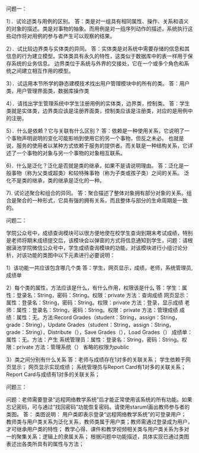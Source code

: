 问题一：

1）．试论述类与用例的区别。
答：类是对一组具有相同属性、操作、关系和语义的对象的描述。类是对事物的抽象。而用例是对一组序列动作的描述，系统执行这些动作将对用例的参与者产生可以观察的结果。

2）．试比较边界类与实体类的异同。
答：实体类是对系统中需要存储的信息和其信息的行为建立模型。实体类具有永久的特性，这类似于数据库中的表一样用于保存系统的业务信息。
边界类位于系统与外界的交接处，它在一个或多个角色和系统之间建立相互作用的模型。

3）．试运用本节所学的静态建模技术找出用户管理模块中的所有的类。
答：用户类，用户管理界面类，数据库操作类

4）．请找出学生管理系统中学生注册用例的实体类，边界类，控制类。
答：学生类就是实体类，边界类应该是注册界面类，控制类应该是注册类，对应的是用例中的注册。

5）．什么是依赖？它与关联有什么区别？
答：依赖是一种使用关系，它说明了一个事物声明说明的变化可能影响到使用它的另一个事物，但反之未必。
也就是说，服务的使用者以某种方式依赖于服务的提供者。而关联是一种结构关系，它详述了一个事物的对象与另一个事物的对象相互联系。

6)．什么是泛化？泛化是否就是类的继承，如果不是请说明理由。
答：泛化是一般事物（称为父类或超类）和较特殊事物（称为子类或孩子类）之间的关系。
泛化不是类的继承，类的继承是泛化的一种。

7).  试论述聚合和组合的异同。
答：聚合描述了整体对象拥有部分对象的关系。组合是聚合的一种形式，它具有强的拥有关系，而且整体与部分的生命周期是一致的。


问题二：

学院公众号中，成绩查询模块可以很方便地使在校学生查询到期末考试成绩，特别是老师将期末成绩提交后，该模块会以弹窗的方式将信息通知到学生，问题：请根据滇池学院微信公众号中，学生成绩查询模块的功能，对该模块进行小组讨论分析，对该功能的类图中以下元素进行必要说明：

1）该功能一共应该包含哪几个类
答：学生，网页显示，成绩，老师，系统管理员,成绩单

2）每个类的属性，方法应该是什么，有什么作用，权限该是什么
答：学生：属性：登录名：String，密码：String。权限：private
方法：查询成绩
网页显示：属性：登录名：String，密码：String。权限：private
方法：登录，显示成绩
老师：属性：登录名：String，密码：String。权限：private
方法：管理成绩
成绩：属性：无。方法:Record Grades（student：String，assign：String，grade：String），Update Grades（student：String，assign：String，grade：String），Distribute（），Save Grades（），Load Grades（）
成绩单：属性：无。方法：产生
系统管理员：属性：登录名：String，密码：String。权限：private
方法：管理系统（）
省略的权限为public

3）类之间分别有什么关系
答：老师与成绩存在1对多的关联关系；
学生依赖于网页显示；
网页显示实现成绩；
系统管理员与Report Card有1对多的关联关系；
Report Card与成绩有1对多的关联关系；


问题三：

问题：老师需要登录“远程网络教学系统”后才能正常使用该系统的所有功能。如果忘记密码，可与通过“找回密码”功能恢复密码。请使用staruml画出教师参与者的类图。
答：
类图说明： 用户类即表示登录“远程网络教学系统”的可登录用户；
教师类与用户类关系为泛化关系，教师类属于用户类；教师需通过登录成为用户，才可继承用户类的特性；
教学心得、课件和教学视频相关类与用户类关系为多对一的聚集关系；逻辑上的隶属关系；
根据问题中功能描述，具体实现已通过类图表述出各类所具有的属性与方法；
